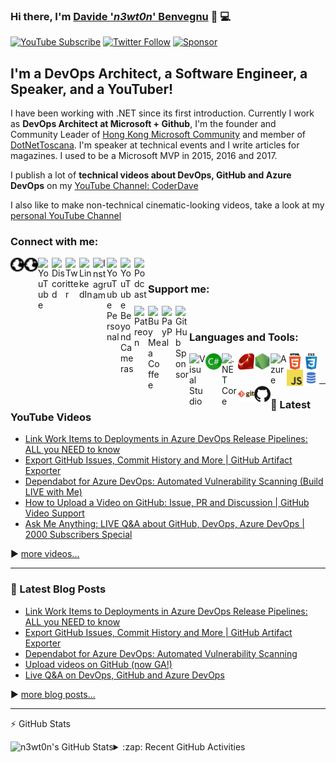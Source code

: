 ### Hi there, I'm [Davide '_n3wt0n_' Benvegnu][website] 👋 💻

[![YouTube Subscribe](https://img.shields.io/badge/YouTube_@CoderDave-SUBSCRIBE-red?logo=youtube&style=for-the-badge&logoColor=red)](https://www.youtube.com/CoderDave?sub_confirmation=1) 
[![Twitter Follow](https://img.shields.io/twitter/follow/davidebenvegnu?color=1DA1F2&logo=twitter&style=for-the-badge)](https://twitter.com/intent/follow?original_referer=https%3A%2F%2Fgithub.com%2Fdavidebenvegnu&screen_name=n3wt0n)
[![Sponsor](https://img.shields.io/badge/Sponsor%20n3wt0n-%F0%9F%92%96-pink?style=for-the-badge)][githubsponsor]

## I'm a DevOps Architect, a Software Engineer, a Speaker, and a YouTuber!

I have been working with .NET since its first introduction. Currently I work as __DevOps Architect at Microsoft + Github__, I'm the founder and Community Leader of [Hong Kong Microsoft Community](http://www.hkmsc.org) and member of [DotNetToscana](https://dotnettoscana.org). I'm speaker at technical events and I write articles for magazines. I used to be a Microsoft MVP in 2015, 2016 and 2017.

I publish a lot of __technical videos about DevOps, GitHub and Azure DevOps__ on my [YouTube Channel: CoderDave](https://youtube.com/CoderDave)

I also like to make non-technical cinematic-looking videos, take a look at my [personal YouTube Channel](https://youtube.com/DavideBenvegnu)

### Connect with me:

[<img align="left" alt="About Me" width="22px" src="https://raw.githubusercontent.com/iconic/open-iconic/master/svg/globe.svg" />][website] 
[<img align="left" alt="CoderDave.io" width="22px" src="https://raw.githubusercontent.com/iconic/open-iconic/master/svg/globe.svg" />][cdwebsite]
[<img align="left" alt="YouTube" width="22px" src="https://raw.githubusercontent.com/n3wt0n/n3wt0n/master/assets/youtube.svg" />][youtube]
[<img align="left" alt="Discord" width="22px" src="https://raw.githubusercontent.com/n3wt0n/n3wt0n/master/assets/discord.svg" />][discord]
[<img align="left" alt="Twitter" width="22px" src="https://raw.githubusercontent.com/n3wt0n/n3wt0n/master/assets/twitter.svg" />][twitter]
[<img align="left" alt="LinkedIn" width="22px" src="https://raw.githubusercontent.com/n3wt0n/n3wt0n/master/assets/linkedin.svg" />][linkedin]
[<img align="left" alt="Instagram" width="22px" src="https://raw.githubusercontent.com/n3wt0n/n3wt0n/master/assets/instagram.png" />][instagram]
[<img align="left" alt="YouTube Personal" width="22px" src="https://raw.githubusercontent.com/n3wt0n/n3wt0n/master/assets/youtube.svg" />][youtube-personal]
[<img align="left" alt="YouTube Beyond Cameras" width="22px" src="https://raw.githubusercontent.com/n3wt0n/n3wt0n/master/assets/youtube.svg" />][youtube-cameras]
[<img align="left" alt="Podcast" width="22px" src="https://raw.githubusercontent.com/n3wt0n/n3wt0n/master/assets/podcast.svg" />][podcast]
<br />

### Support me:
[<img align="left" alt="Patreon" width="22px" src="https://raw.githubusercontent.com/n3wt0n/n3wt0n/master/assets/patreon.svg" />][patreon]
[<img align="left" alt="Buy Me a Coffee" width="22px" src="https://raw.githubusercontent.com/n3wt0n/n3wt0n/master/assets/buymeacoffee.svg" />][buymeacoffee]
[<img align="left" alt="PayPal" width="22px" src="https://raw.githubusercontent.com/n3wt0n/n3wt0n/master/assets/paypal.svg" />][paypal]
[<img align="left" alt="GitHub Sponsor" width="22px" src="https://raw.githubusercontent.com/n3wt0n/n3wt0n/master/assets/github-mona.svg" />][githubsponsor]
<br />

### Languages and Tools:

<img align="left" alt="Visual Studio" width="26px" src="https://visualstudio.microsoft.com/wp-content/uploads/2019/06/BrandVisualStudioWin2019-3.svg" />
<img align="left" alt="C#" width="26px" src="https://raw.githubusercontent.com/github/explore/80688e429a7d4ef2fca1e82350fe8e3517d3494d/topics/csharp/csharp.png" />
<img align="left" alt=".NET Core" width="26px" src="https://adrianwilczynski.gallerycdn.vsassets.io/extensions/adrianwilczynski/asp-net-core-switcher/2.0.2/1577043327534/Microsoft.VisualStudio.Services.Icons.Default" />
<img align="left" alt="Ruby" width="26px" src="https://raw.githubusercontent.com/github/explore/80688e429a7d4ef2fca1e82350fe8e3517d3494d/topics/ruby/ruby.png" />
<img align="left" alt="Node.js" width="26px" src="https://raw.githubusercontent.com/github/explore/80688e429a7d4ef2fca1e82350fe8e3517d3494d/topics/nodejs/nodejs.png" />
<img align="left" alt="Azure" width="26px" src="https://www.vectorlogo.zone/logos/microsoft_azure/microsoft_azure-icon.svg" />
<img align="left" alt="HTML5" width="26px" src="https://raw.githubusercontent.com/github/explore/80688e429a7d4ef2fca1e82350fe8e3517d3494d/topics/html/html.png" />
<img align="left" alt="CSS3" width="26px" src="https://raw.githubusercontent.com/github/explore/80688e429a7d4ef2fca1e82350fe8e3517d3494d/topics/css/css.png" />
<img align="left" alt="JavaScript" width="26px" src="https://raw.githubusercontent.com/github/explore/80688e429a7d4ef2fca1e82350fe8e3517d3494d/topics/javascript/javascript.png" />
<img align="left" alt="SQL" width="26px" src="https://raw.githubusercontent.com/github/explore/80688e429a7d4ef2fca1e82350fe8e3517d3494d/topics/sql/sql.png" />
<img align="left" alt="Git" width="26px" src="https://raw.githubusercontent.com/github/explore/80688e429a7d4ef2fca1e82350fe8e3517d3494d/topics/git/git.png" />
<img align="left" alt="GitHub" width="26px" src="https://raw.githubusercontent.com/github/explore/78df643247d429f6cc873026c0622819ad797942/topics/github/github.png" />

<br />
<br />

---

### 🎥 Latest YouTube Videos

<!-- YOUTUBE:START -->
- [Link Work Items to Deployments in Azure DevOps Release Pipelines: ALL you NEED to know](https://www.youtube.com/watch?v=EHbPpQNoBvI)
- [Export GitHub Issues, Commit History and More | GitHub Artifact Exporter](https://www.youtube.com/watch?v=xYIJLQB1YF4)
- [Dependabot for Azure DevOps: Automated Vulnerability Scanning (Build LIVE with Me)](https://www.youtube.com/watch?v=4ELai1FivK4)
- [How to Upload a Video on GitHub: Issue, PR and Discussion | GitHub Video Support](https://www.youtube.com/watch?v=h6fOErvWIGI)
- [Ask Me Anything: LIVE Q&A about GitHub, DevOps, Azure DevOps | 2000 Subscribers Special](https://www.youtube.com/watch?v=ICP3hHCEcUI)
<!-- YOUTUBE:END -->

▶ [more videos...][youtube]

---

### 📑 Latest Blog Posts

<!-- BLOG-POST-LIST:START -->
- [Link Work Items to Deployments in Azure DevOps Release Pipelines: ALL you NEED to know](https://dev.to/n3wt0n/link-work-items-to-deployments-in-azure-devops-release-pipelines-all-you-need-to-know-5720)
- [Export GitHub Issues, Commit History and More | GitHub Artifact Exporter](https://dev.to/n3wt0n/export-github-issues-commit-history-and-more-github-artifact-exporter-2ok6)
- [Dependabot for Azure DevOps: Automated Vulnerability Scanning](https://dev.to/n3wt0n/dependabot-for-azure-devops-automated-vulnerability-scanning-235i)
- [Upload videos on GitHub (now GA!)](https://dev.to/n3wt0n/upload-videos-on-github-now-ga-2en0)
- [Live Q&A on DevOps, GitHub and Azure DevOps](https://dev.to/n3wt0n/live-q-a-on-devops-github-and-azure-devops-o5h)
<!-- BLOG-POST-LIST:END -->

▶ [more blog posts...][blog]

---

:zap: GitHub Stats

<img align="left" alt="n3wt0n's GitHub Stats" src="https://github-readme-stats.vercel.app/api?username=n3wt0n&show_icons=true&hide_border=true&count_private=true" />

<details>
  <summary>:zap: Recent GitHub Activities</summary>
  
<!--START_SECTION:activity-->
1. 🗣 Commented on [#39](https://github.com/n3wt0n/AzureWebAppSSLManager/issues/39) in [n3wt0n/AzureWebAppSSLManager](https://github.com/n3wt0n/AzureWebAppSSLManager)
<!--END_SECTION:activity-->

</details>

[website]: https://www.davidebenvegnu.com
[cdwebsite]: https://coderdave.io
[blog]: https://dev.to/n3wt0n
[twitter]: https://twitter.com/davidebenvegnu
[youtube]: https://www.youtube.com/CoderDave
[youtube-personal]: https://www.youtube.com/DavideBenvegnu
[youtube-cameras]: https://www.youtube.com/channel/UC-D1BZtB-ifRhxLmRq1y-Ug
[linkedin]: https://linkedin.com/in/davidebenvegnu
[instagram]: https://www.instagram.com/davide.benvegnu
[patreon]: https://patreon.com/CoderDave
[paypal]: https://paypal.me/dabenveg
[buymeacoffee]: https://buymeacoffee.com/CoderDave
[githubsponsor]: https://github.com/sponsors/n3wt0n?o=esb
[podcast]: https://geni.us/cdpodcast
[discord]: https://discord.gg/sJFmYC9TXb

<!--
**n3wt0n/n3wt0n** is a ✨ _special_ ✨ repository because its `README.md` (this file) appears on your GitHub profile.

Here are some ideas to get you started:

- 🔭 I’m currently working on ...
- 🌱 I’m currently learning ...
- 👯 I’m looking to collaborate on ...
- 🤔 I’m looking for help with ...
- 💬 Ask me about ...
- 📫 How to reach me: ...
- 😄 Pronouns: ...
- ⚡ Fun fact: ...
-->
